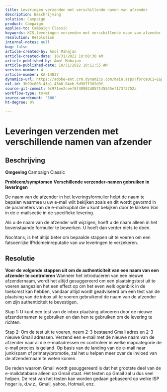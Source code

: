 ```yaml
---
title: Leveringen verzenden met verschillende namen van afzender
description: Beschrijving
solution: Campaign
product: Campaign
applies-to: Campaign Classic
keywords: KCS,leveringen verzenden met verschillende naam van afzender
resolution: Resolution
internal-notes: null
bug: false
article-created-by: Amol Mahajan
article-created-date: 10/31/2022 10:08:30 AM
article-published-by: Amol Mahajan
article-published-date: 10/31/2022 10:11:55 AM
version-number: 4
article-number: KA-14837
dynamics-url: https://adobe-ent.crm.dynamics.com/main.aspx?forceUCI=1&pagetype=entityrecord&etn=knowledgearticle&id=fddd9bf4-0359-ed11-9561-6045bd006079
exl-id: 3b99c803-4fa1-43b8-84eb-5d907f382d9f
source-git-commit: 9c971ee2ceef8f48902d857145545ef173f3752a
workflow-type: tm+mt
source-wordcount: '306'
ht-degree: 0%

---
```


# Leveringen verzenden met verschillende namen van afzender

## Beschrijving

<b>Omgeving</b><b> </b>
Campaign Classic


<b>Probleem/symptomen</b>
<b>Verschillende verzender-namen gebruiken in leveringen</b>

De naam van de afzender in het leveringsformulier helpt de naam te bepalen waarmee u uw e-mail wilt bekijken zoals en dit wordt gevormd in de parameters van de e-mailkopbal die u kunt bekijken door te klikken *Van* in de e-mailsectie in de specifieke levering.

Als u de naam van de afzender wilt wijzigen, hoeft u de naam alleen in het bovenstaande formulier te bewerken. U hoeft dan verder niets te doen.

Nochtans, is het altijd beter om bepaalde stappen uit te voeren om een fatsoenlijke IP/domeinreputatie van uw leveringen te verzekeren.






## Resolutie

<b>Voer de volgende stappen uit om de authenticiteit van een naam van een afzender te controleren</b>
Wanneer het introduceren van een nieuwe afzendernaam, wordt het altijd gesuggereerd om een plaatsingstest uit te voeren aangezien het een effect op om het even welk ogenblik in de toekomst kan hebben, vandaar altijd wordt geadviseerd om een test van de plaatsing van de inbox uit te voeren gebruikend de naam van de afzender om zijn authenticiteit te bevestigen.

Stap 1: U kunt een test van de inbox plaatsing uitvoeren door de nieuwe afzendernamen te gebruiken en dan hen te gebruiken om de levering te richten.

Stap 2: Om de test uit te voeren, neem 2-3 bestaand Gmail adres en 2-3 nieuwe Gmail adressen. Verzend een e-mail met de nieuwe naam van de afzender naar al die e-mailadressen en controleer in welke mapcategorie de e-mail precies is geland. Op basis van de landing van de e-mail naar junk/spam of primary/promotie, zal het u helpen meer over de invloed van de afzendernaam te weten komen.

De reden waarom Gmail wordt gesuggereerd is dat het grootste deel van de e-maildatabase alleen op Gmail staat. Het testen op Gmail zal u dus veel helpen. De rest van het testen kan worden gedaan gebaseerd op welke ISP hoger is, d.w.z., Gmail, yahoo, Hotmail, enz.
